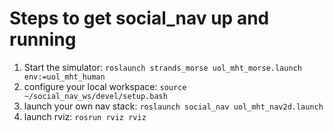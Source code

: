 # Steps to get social_nav up and running

1. Start the simulator: `roslaunch strands_morse uol_mht_morse.launch env:=uol_mht_human`
1. configure your local workspace: `source ~/social_nav_ws/devel/setup.bash`
1. launch your own nav stack: `roslaunch social_nav uol_mht_nav2d.launch`
1. launch rviz: `rosrun rviz rviz`

